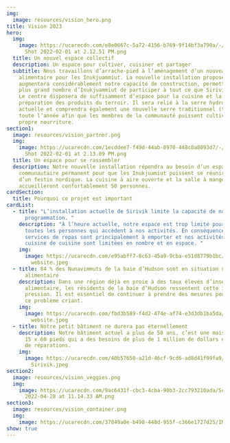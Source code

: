 ```yaml
---
img:
  image: resources/vision_hero.png
title: Vision 2023
hero:
  img:
    image: https://ucarecdn.com/e8e0667c-5a72-4156-b769-9f14bf3a790a/-/crop/2286x1210/8,23/-/preview/Screen
      Shot 2022-02-01 at 2.12.51 PM.png
  title: Un nouvel espace collectif
  description: Un espace pour cultiver, cuisiner et partager
  subtitle: Nous travaillons d’arrache-pied à l’aménagement d’un nouveau centre
    alimentaire pour les Inukjuammiut. La nouvelle installation proposée
    augmentera considérablement notre capacité de construction, permettant à un
    plus grand nombre d’Inukjuammiut de participer à tout ce que Sirivik fait.
    Le centre disposera de suffisamment d’espace pour la cuisine et la
    préparation des produits du terroir. Il sera relié à la serre hydroponique
    actuelle et comprendra également une nouvelle serre traditionnel (terre)
    toute l’année afin que les membres de la communauté puissent cultiver leur
    propre nourriture.
section1:
  image: resources/vision_partner.png
  img:
    image: https://ucarecdn.com/1ecddee7-f49d-44ab-8970-448c8a8093d7/-/crop/2312x1213/0,113/-/preview/Screen
      Shot 2022-02-01 at 2.13.09 PM.png
  title: Un espace pour se rassembler
  description: Notre nouvelle installation répondra au besoin d’un espace
    communautaire permanent pour que les Inukjuamiut puissent se réunir autour
    d’un festin nordique. La cuisine à aire ouverte et la salle à manger
    accueilleront confortablement 50 personnes.
cardSection:
  title: Pourquoi ce projet est important
cardList:
  - title: "L’installation actuelle de Sirivik limite la capacité de notre
      programmation. "
    description: "À l’heure actuelle, notre espace est trop limité pour accueillir
      toutes les personnes qui accèdent à nos activités. En conséquence, nos
      services de repas sont principalement à emporter et nos activités de
      cuisine de cuisine sont limitées en nombre et en espace. "
    img:
      image: https://ucarecdn.com/e95abff7-8c63-45a9-9cba-e51d8779b1bc/Kitchen
        website.jpeg
  - title: 84 % des Nunavimmuts de la baie d’Hudson sont en situation d’insécurité
      alimentaire
    description: Dans une région déjà en proie à des taux élevés d’insécurité
      alimentaire, les résidents de la baie d’Hudson ressentent cette importante
      pression. Il est essentiel de continuer à prendre des mesures pour régler
      ce problème criant.
    img:
      image: https://ucarecdn.com/fbd3b589-f4d2-474e-af74-e3d3db1ba5da/Nikkuk
        website.jpeg
  - title: Notre petit bâtiment ne durera pas éternellement
    description: Notre bâtiment actuel a plus de 50 ans, c’est une maison mobile de
      15 x 60 pieds qui a des besoins de plus de 1 million de dollars en frais
      de réparations.
    img:
      image: https://ucarecdn.com/40b57650-a21d-46cf-9cd6-ad8d41f99fa9/Building
        Sirivik.jpeg
section2:
  image: resources/vision_veggies.png
  img:
    image: https://ucarecdn.com/9ac6431f-cbc3-4cba-90b3-2cc793210ada/Screen Shot
      2022-04-28 at 11.14.33 AM.png
section3:
  image: resources/vision_container.png
  img:
    image: https://ucarecdn.com/37849a0e-b498-448d-955f-c366e1727d25/IMG_8291 2.JPG
show: true
---
```

